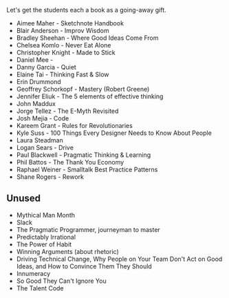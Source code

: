 Let's get the students each a book as a going-away gift.

* Aimee Maher - Sketchnote Handbook
* Blair Anderson - Improv Wisdom
* Bradley Sheehan - Where Good Ideas Come From
* Chelsea Komlo - Never Eat Alone
* Christopher Knight - Made to Stick
* Daniel Mee - 
* Danny Garcia - Quiet 
* Elaine Tai - Thinking Fast & Slow
* Erin Drummond
* Geoffrey Schorkopf - Mastery (Robert Greene)
* Jennifer Eliuk - The 5 elements of effective thinking
* John Maddux
* Jorge Tellez - The E-Myth Revisited
* Josh Mejia - Code
* Kareem Grant - Rules for Revolutionaries
* Kyle Suss - 100 Things Every Designer Needs to Know About People
* Laura Steadman
* Logan Sears - Drive
* Paul Blackwell - Pragmatic Thinking & Learning
* Phil Battos - The Thank You Economy
* Raphael Weiner - Smalltalk Best Practice Patterns
* Shane Rogers - Rework

## Unused

* Mythical Man Month
* Slack
* The Pragmatic Programmer, journeyman to master
* Predictably Irrational
* The Power of Habit
* Winning Arguments (about rhetoric)
* Driving Technical Change, Why People on Your Team Don't Act on Good Ideas, and How to Convince Them They Should
* Innumeracy
* So Good They Can't Ignore You
* The Talent Code
